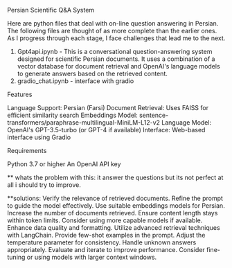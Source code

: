 Persian Scientific Q&A System

Here are python files that deal with on-line question answering in Persian. The following files are thought of as more complete than the earlier ones.  As I progress through each stage, I face challenges that lead me to the next.


1. Gpt4api.ipynb - This is a conversational question-answering system designed for scientific Persian documents. It uses a combination of a vector database for document retrieval and OpenAI's language models to generate answers based on the retrieved content.
2. gradio_chat.ipynb -  interface with gradio

Features

Language Support: Persian (Farsi)
Document Retrieval: Uses FAISS for efficient similarity search
Embeddings Model: sentence-transformers/paraphrase-multilingual-MiniLM-L12-v2
Language Model: OpenAI's GPT-3.5-turbo (or GPT-4 if available)
Interface: Web-based interface using Gradio

Requirements

Python 3.7 or higher
An OpenAI API key

** whats the problem with this: 
it answer the questions but its not perfect at all i should try to improve.


**solutions:
Verify the relevance of retrieved documents.
Refine the prompt to guide the model effectively.
Use suitable embeddings models for Persian.
Increase the number of documents retrieved.
Ensure content length stays within token limits.
Consider using more capable models if available.
Enhance data quality and formatting.
Utilize advanced retrieval techniques with LangChain.
Provide few-shot examples in the prompt.
Adjust the temperature parameter for consistency.
Handle unknown answers appropriately.
Evaluate and iterate to improve performance.
Consider fine-tuning or using models with larger context windows.


